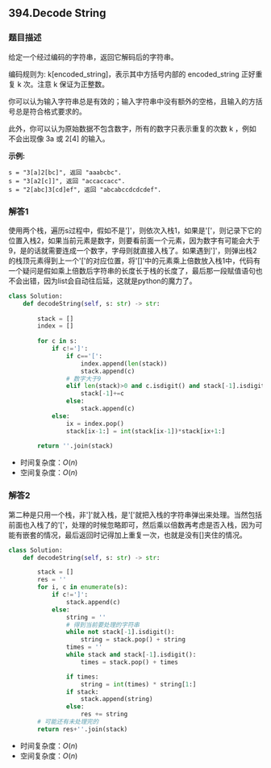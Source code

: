 ## 394.Decode String

### 题目描述

给定一个经过编码的字符串，返回它解码后的字符串。

编码规则为: k[encoded_string]，表示其中方括号内部的 encoded_string 正好重复 k 次。注意 k 保证为正整数。

你可以认为输入字符串总是有效的；输入字符串中没有额外的空格，且输入的方括号总是符合格式要求的。

此外，你可以认为原始数据不包含数字，所有的数字只表示重复的次数 k ，例如不会出现像 3a 或 2[4] 的输入。

**示例:**

```
s = "3[a]2[bc]", 返回 "aaabcbc".
s = "3[a2[c]]", 返回 "accaccacc".
s = "2[abc]3[cd]ef", 返回 "abcabccdcdcdef".
```



### 解答1

​	使用两个栈，遍历s过程中，假如不是']'，则依次入栈1，如果是'['，则记录下它的位置入栈2，如果当前元素是数字，则要看前面一个元素，因为数字有可能会大于9，是的话就需要连成一个数字，字母则就直接入栈了。如果遇到']'，则弹出栈2的栈顶元素得到上一个'['的对应位置，将'[]'中的元素乘上倍数放入栈1中，代码有一个疑问是假如乘上倍数后字符串的长度长于栈的长度了，最后那一段赋值语句也不会出错，因为list会自动往后延，这就是python的魔力了。

```python
class Solution:
    def decodeString(self, s: str) -> str:
        
        stack = []
        index = []
        
        for c in s:
            if c!=']':
                if c=='[':
                    index.append(len(stack))
                    stack.append(c)
                # 数字大于9
                elif len(stack)>0 and c.isdigit() and stack[-1].isdigit():
                    stack[-1]+=c
                else:
                    stack.append(c)
            else:
                ix = index.pop()
                stack[ix-1:] = int(stack[ix-1])*stack[ix+1:]
                
        return ''.join(stack)
```

- 时间复杂度：$O(n)$
- 空间复杂度：$O(n)$ 



### 解答2

​	第二种是只用一个栈，非']'就入栈，是'['就把入栈的字符串弹出来处理。当然包括前面也入栈了的'['，处理的时候忽略即可，然后乘以倍数再考虑是否入栈，因为可能有嵌套的情况，最后返回时记得加上重复一次，也就是没有[]夹住的情况。

```python
class Solution:
    def decodeString(self, s: str) -> str:

        stack = []
        res = ''
        for i, c in enumerate(s):
            if c!=']':
                stack.append(c)
            else:
                string = ''
                # 得到当前要处理的字符串
                while not stack[-1].isdigit():
                    string = stack.pop() + string
                times = ''
                while stack and stack[-1].isdigit():
                    times = stack.pop() + times

                if times:
                    string = int(times) * string[1:]
                if stack:
                    stack.append(string)
                else:
                    res += string
        # 可能还有未处理完的
        return res+''.join(stack)
```

- 时间复杂度：$O(n)$
- 空间复杂度：$O(n)$ 



